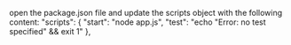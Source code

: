 open the package.json file and update the scripts object with the following content:
  "scripts": {
    "start": "node app.js",
    "test": "echo \"Error: no test specified\" && exit 1"
  },